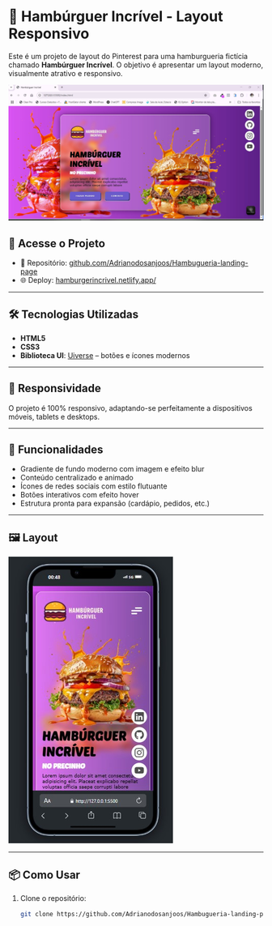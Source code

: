 # 🍔 Hambúrguer Incrível - Layout Responsivo

Este é um projeto de layout do Pinterest para uma hamburgueria fictícia chamado **Hambúrguer Incrível**. O objetivo é apresentar um layout moderno, visualmente atrativo e responsivo.

![Preview do Projeto](./asset/img/hamburguer_incrivel.jpg)

## 🚀 Acesse o Projeto

- 🔗 Repositório: [github.com/Adrianodosanjoos/Hambugueria-landing-page](https://github.com/Adrianodosanjoos/Hambugueria-landing-page)  
- 🌐 Deploy: [hamburgerincrivel.netlify.app/](https://hamburgerincrivel.netlify.app/)

---

## 🛠️ Tecnologias Utilizadas

- **HTML5**
- **CSS3**
- **Biblioteca UI**: [Uiverse](https://uiverse.io/) – botões e ícones modernos

---

## 📱 Responsividade

O projeto é 100% responsivo, adaptando-se perfeitamente a dispositivos móveis, tablets e desktops.

---

## 🎨 Funcionalidades

- Gradiente de fundo moderno com imagem e efeito blur
- Conteúdo centralizado e animado
- Ícones de redes sociais com estilo flutuante
- Botões interativos com efeito hover
- Estrutura pronta para expansão (cardápio, pedidos, etc.)

---

## 🖼️ Layout

![Preview Mobile](./asset/img/hamburguer_incrivel_mobile.jpg)

---

## 📦 Como Usar

1. Clone o repositório:
   ```bash
   git clone https://github.com/Adrianodosanjoos/Hambugueria-landing-page
